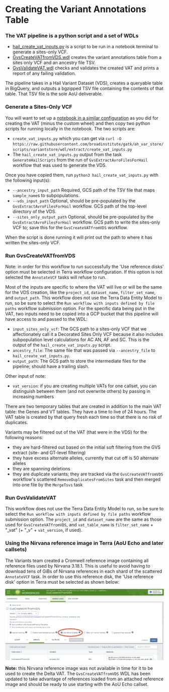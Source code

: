 # Creating the Variant Annotations Table

### The VAT pipeline is a python script and a set of WDLs

- [hail_create_vat_inputs.py](https://raw.githubusercontent.com/broadinstitute/gatk/ah_var_store/scripts/variantstore/wdl/extract/hail_create_vat_inputs.py) is a script to be run in a notebook terminal to generate a sites-only VCF.
- [GvsCreateVATfromVDS.wdl](/scripts/variantstore/wdl/GvsCreateVATfromVDS.wdl) creates the variant annotations table from a sites only VCF and an ancestry file TSV.
- [GvsValidateVAT.wdl](/scripts/variantstore/variant_annotations_table/GvsValidateVAT.wdl) checks and validates the created VAT and prints a report of any failing validation.

The pipeline takes in a Hail Variant Dataset (VDS), creates a queryable table in BigQuery, and outputs a bgzipped TSV file containing the contents of that table. That TSV file is the sole AoU deliverable.

### Generate a Sites-Only VCF

You will want to set up a [notebook in a similar configuration](../docs/aou/vds/cluster/AoU%20Delta%20VDS%20Cluster%20Configuration.md) as you did for creating the VAT (minus the custom wheel) and then copy two python scripts for running locally in the notebook. The two scripts are:

* `create_vat_inputs.py` which you can get via `curl -O https://raw.githubusercontent.com/broadinstitute/gatk/ah_var_store/scripts/variantstore/wdl/extract/create_vat_inputs.py`
* The `hail_create_vat_inputs.py` output from the task `GenerateHailScripts` from the run of `GvsExtractAvroFilesForHail` workflow that was used to generate the VDS.

Once you have copied them, run `python3 hail_create_vat_inputs.py` with the following input(s):

* `--ancestry_input_path` Required, GCS path of the TSV file that maps `sample_name`s to subpopulations.
* `--vds_input_path` Optional, should be pre-populated by the `GvsExtractAvroFilesForHail` workflow. GCS path of the top-level directory of the VDS.
* `--sites_only_output_path` Optional, should be pre-populated by the `GvsExtractAvroFilesForHail` workflow. GCS path to write the sites-only VCF to; save this for the `GvsCreateVATfromVDS` workflow.

When the script is done running it will print out the path to where it has written the sites-only VCF.

### Run GvsCreateVATfromVDS

Note: in order for this workflow to run successfully the 'Use reference disks' option must be selected in Terra workflow
configuration. If this option is not selected the `AnnotateVCF` tasks will refuse to run.

Most of the inputs are specific to where the VAT will live or will be the same for the VDS creation, like the `project_id`, `dataset_name`, `filter_set_name`, and `output_path`. This workflow does not use the Terra Data Entity Model to run, so be sure to select the `Run workflow with inputs defined by file paths` workflow submission option. For the specific data being put in the VAT, two inputs need to be copied into a GCP bucket that this pipeline will have access to and passed to the WDL:

- `input_sites_only_vcf`: The GCS path to a sites-only VCF that we affectionately call it a Decorated Sites Only VCF because it also includes subpopulation level calculations for AC AN, AF and SC. This is the output of the `hail_create_vat_inputs.py` script.
- `ancestry_file`: The same file that was passed via `--ancestry_file` to `hail_create_vat_inputs.py`.
- `output_path`: The GCS path to store the intermediate files for the pipeline; should have a trailing slash.

Other input of note:

- `vat_version`: if you are creating multiple VATs for one callset, you can distinguish between them (and not overwrite others) by passing in increasing numbers

There are two temporary tables that are created in addition to the main VAT table: the Genes and VT tables. They have a time to live of 24 hours.  The VAT table is created by that query fresh each time so that there is no risk of duplicates.

Variants may be filtered out of the VAT (that were in the VDS) for the following reasons:

- they are hard-filtered out based on the initial soft filtering from the GVS extract (site- and GT-level filtering)
- they have excess alternate alleles, currently that cut off is 50 alternate alleles
- they are spanning deletions
- they are duplicate variants; they are tracked via the `GvsCreateVATfromVDS` workflow's scattered `RemoveDuplicatesFromSites` task and then merged into one file by the `MergeTsvs` task

### Run GvsValidateVAT

This workflow does not use the Terra Data Entity Model to run, so be sure to select the `Run workflow with inputs defined by file paths` workflow submission option. The `project_id` and `dataset_name` are the same as those used for `GvsCreateVATfromVDS`, and `vat_table_name` is `filter_set_name` + "_vat" (+ "_v" + `vat_version`, if used).

### Using the Nirvana reference image in Terra (AoU Echo and later callsets)

The Variants team created a Cromwell reference image containing all reference files used by Nirvana 3.18.1. This is
useful to avoid having to download tens of GiBs of Nirvana references in each shard of the scattered `AnnotateVCF` task.
In order to use this reference disk, the 'Use reference disk' option in Terra must be selected as shown below:

![Terra Use reference disks](Reference%20Disk%20Terra%20Opt%20In.png)

**Note:** this Nirvana reference image was not available in time for it to be used to create the Delta VAT. The
`GvsCreateVATfromVDS` WDL has been updated to take advantage of references loaded from an attached
reference image and should be ready to use starting with the AoU Echo callset.

